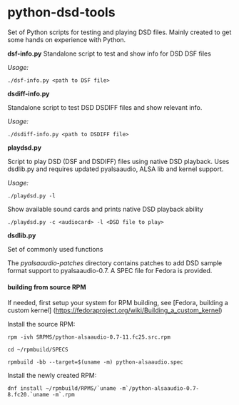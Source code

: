 python-dsd-tools
================

Set of Python scripts for testing and playing DSD files. Mainly created to get
some hands on experience with Python.

**dsf-info.py**
Standalone script to test and show info for DSD DSF files

*Usage:*

`./dsf-info.py <path to DSF file>`

**dsdiff-info.py**

Standalone script to test DSD DSDIFF files and show relevant info.

*Usage:*

`./dsdiff-info.py <path to DSDIFF file>`

**playdsd.py**

Script to play DSD (DSF and DSDIFF) files using native DSD playback.
Uses dsdlib.py and requires updated pyalsaaudio, ALSA lib and kernel support.

*Usage:*

`./playdsd.py -l`

Show available sound cards and prints native DSD playback ability

`./playdsd.py -c <audiocard> -l <DSD file to play>`


**dsdlib.py**

Set of commonly used functions


The *pyalsaaudio-patches* directory contains patches to add DSD sample format
support to pyalsaaudio-0.7.
A SPEC file for Fedora is provided.

#### building from source RPM
If needed, first setup your system for RPM building, see [Fedora, building a custom kernel] (https://fedoraproject.org/wiki/Building_a_custom_kernel)

Install the source RPM:

`rpm -ivh SRPMS/python-alsaaudio-0.7-11.fc25.src.rpm`

`cd ~/rpmbuild/SPECS`

`rpmbuild -bb --target=$(uname -m) python-alsaaudio.spec`

Install the newly created RPM:

``dnf install ~/rpmbuild/RPMS/`uname -m`/python-alsaaudio-0.7-8.fc20.`uname -m`.rpm``
